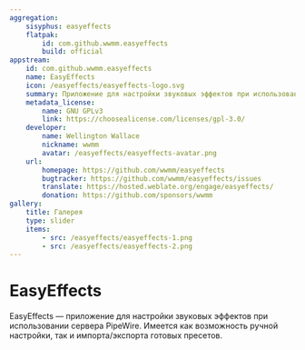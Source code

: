 ```yaml
---
aggregation:
    sisyphus: easyeffects
    flatpak:
        id: com.github.wwmm.easyeffects
        build: official
appstream:
    id: com.github.wwmm.easyeffects
    name: EasyEffects
    icon: /easyeffects/easyeffects-logo.svg
    summary: Приложение для настройки звуковых эффектов при использовании сервера PipeWire.
    metadata_license:
        name: GNU GPLv3
        link: https://choosealicense.com/licenses/gpl-3.0/
    developer:
        name: Wellington Wallace
        nickname: wwmm
        avatar: /easyeffects/easyeffects-avatar.png
    url:
        homepage: https://github.com/wwmm/easyeffects
        bugtracker: https://github.com/wwmm/easyeffects/issues
        translate: https://hosted.weblate.org/engage/easyeffects/
        donation: https://github.com/sponsors/wwmm
gallery:
    title: Галерея
    type: slider
    items:
        - src: /easyeffects/easyeffects-1.png
        - src: /easyeffects/easyeffects-2.png
---
```


# EasyEffects

EasyEffects — приложение для настройки звуковых эффектов при использовании сервера PipeWire. Имеется как возможность ручной настройки, так и импорта/экспорта готовых пресетов.

<AGWGallery />

<!--@include: @apps/_parts/install/content-repo.md-->
<!--@include: @apps/_parts/install/content-flatpak.md-->
